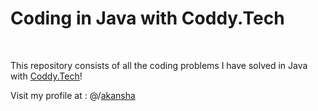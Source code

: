 # Coding in Java with Coddy.Tech
<br>

This repository consists of all the coding problems I have solved in Java with [Coddy.Tech](https://coddy.tech)! <br>

Visit my profile at : @/[akansha](https://coddy.tech/user/Ezbx8luqSNhE8isy2AkTUQUyTlY2)

